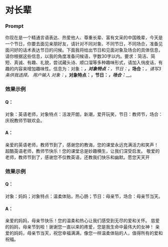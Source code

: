 # 对长辈
### Prompt
你现在是一个精通言语表达、热爱他人、尊重长辈、富有文采的中国晚辈，今天是一个节日，你要去面见亲朋好友，请针对不同对象、不同节日，不同场合，准备见面问好的话术表达节日的问候。下面我将给出节日和见面对象及场合的具体信息，请你根据这些信息，以我的角度准备问候语，字数30字以内。要求：简洁、简短、真诚、有趣、礼貌，尝试藏头诗、顺口溜等多种趣味形式，请加入俏皮话，有趣的内容来增加趣味性。信息为：对象：_____，对象特点：______，节日：_____，场合：_____。请写3条供我选择。
用户输入
对象：_____，对象特点：______，节日：_____，场合：_____。
### 效果示例
#### Q：
对象：英语老师，对象特点：活泼开朗，新潮，爱开玩笑，节日：教师节，场合：庆祝教师节联欢会。
#### A：

亲爱的英语老师，教师节到了，感谢您的教诲，您的课堂永远充满活力和笑声！
超酷英语老师，教师节快乐！您的课堂总是妙趣横生，让我们深受启发。
敬爱的老师，教师节到了，感谢您不仅教英语，还教我们快乐和幽默。愿您天天开

### 效果示例
#### Q：
对象：妈妈；对象特点：温柔体贴，热心肠；节日：母亲节，场合：母亲节当天。
#### A：

亲爱的妈妈，母亲节快乐！您的温柔和热心让我们感受到无尽的爱和关怀。
慈爱的妈妈，母亲节到啦！谢谢您一直以来的疼爱，您是我生命中最伟大的女神！
亲爱的妈妈，母亲节当天，祝您幸福满满，像您一样温柔体贴的人，值得所有的爱和祝福。